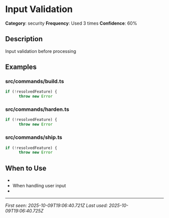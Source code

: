# Input Validation

**Category**: security
**Frequency**: Used 3 times
**Confidence**: 60%

## Description
Input validation before processing

## Examples

### src/commands/build.ts
```typescript
if (!resolvedFeature) {
      throw new Error
```


### src/commands/harden.ts
```typescript
if (!resolvedFeature) {
      throw new Error
```


### src/commands/ship.ts
```typescript
if (!resolvedFeature) {
      throw new Error
```


## When to Use
- 
- When handling user input
- 

---
*First seen: 2025-10-09T19:06:40.721Z*
*Last used: 2025-10-09T19:06:40.725Z*
